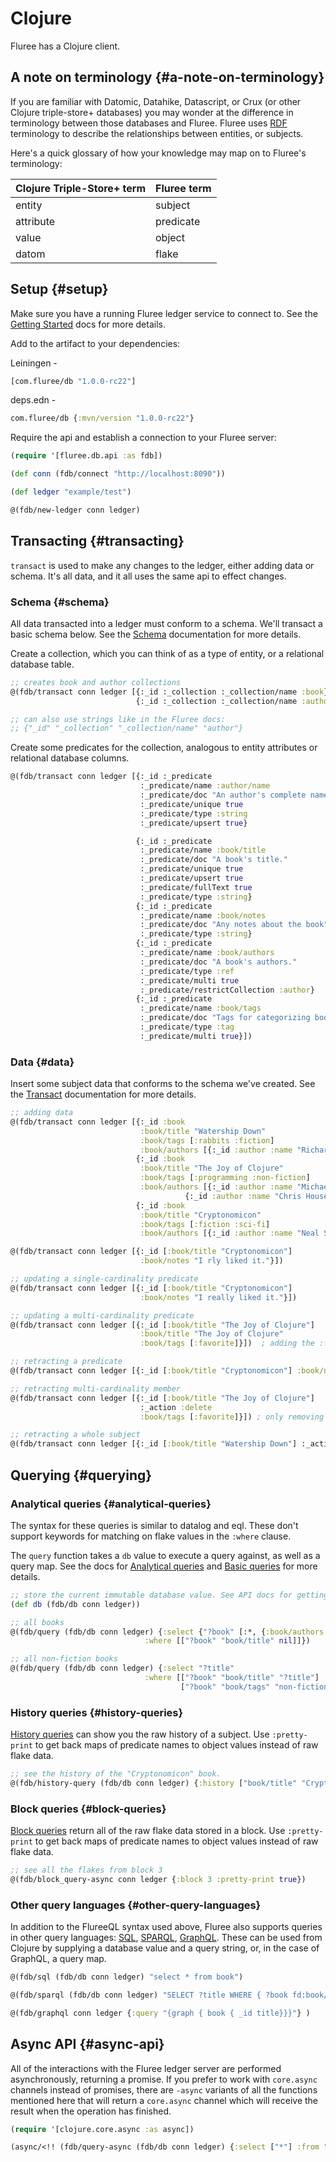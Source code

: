 # Clojure

<!-- [![cljdoc badge](https://cljdoc.org/badge/com.fluree/db)](https://cljdoc.org/d/com.fluree/db/CURRENT) -->

Fluree has a Clojure client.

## A note on terminology {#a-note-on-terminology}

If you are familiar with Datomic, Datahike, Datascript, or Crux (or other Clojure triple-store+ databases) you may wonder at the difference in terminology between those databases and Fluree. Fluree uses [RDF](https://en.wikipedia.org/wiki/Resource_Description_Framework) terminology to describe the relationships between entities, or subjects.

Here's a quick glossary of how your knowledge may map on to Fluree's terminology:

| Clojure Triple-Store+ term | Fluree term |
| -------------------------- | ----------- |
| entity                     | subject     |
| attribute                  | predicate   |
| value                      | object      |
| datom                      | flake       |

## Setup {#setup}

Make sure you have a running Fluree ledger service to connect to. See the [Getting Started](/docs/1.0.0/getting-started/installation) docs for more details.

Add to the artifact to your dependencies:

Leiningen -

```clj
[com.fluree/db "1.0.0-rc22"]
```

deps.edn -

```clj
com.fluree/db {:mvn/version "1.0.0-rc22"}
```

Require the api and establish a connection to your Fluree server:

```clj
(require '[fluree.db.api :as fdb])

(def conn (fdb/connect "http://localhost:8090"))

(def ledger "example/test")

@(fdb/new-ledger conn ledger)
```

## Transacting {#transacting}

`transact` is used to make any changes to the ledger, either adding data or schema. It's all data, and it all uses the same api to effect changes.

### Schema {#schema}

All data transacted into a ledger must conform to a schema. We'll transact a basic schema below. See the [Schema](/docs/1.0.0/schema/overview) documentation for more details.

Create a collection, which you can think of as a type of entity, or a relational database table.

```clj
;; creates book and author collections
@(fdb/transact conn ledger [{:_id :_collection :_collection/name :book}
                            {:_id :_collection :_collection/name :author}])

;; can also use strings like in the Fluree docs:
;; {"_id" "_collection" "_collection/name" "author"}
```

Create some predicates for the collection, analogous to entity attributes or relational database columns.

```clj
@(fdb/transact conn ledger [{:_id :_predicate
                             :_predicate/name :author/name
                             :_predicate/doc "An author's complete name."
                             :_predicate/unique true
                             :_predicate/type :string
                             :_predicate/upsert true}

                            {:_id :_predicate
                             :_predicate/name :book/title
                             :_predicate/doc "A book's title."
                             :_predicate/unique true
                             :_predicate/upsert true
                             :_predicate/fullText true
                             :_predicate/type :string}
                            {:_id :_predicate
                             :_predicate/name :book/notes
                             :_predicate/doc "Any notes about the book"
                             :_predicate/type :string}
                            {:_id :_predicate
                             :_predicate/name :book/authors
                             :_predicate/doc "A book's authors."
                             :_predicate/type :ref
                             :_predicate/multi true
                             :_predicate/restrictCollection :author}
                            {:_id :_predicate
                             :_predicate/name :book/tags
                             :_predicate/doc "Tags for categorizing books."
                             :_predicate/type :tag
                             :_predicate/multi true}])

```

### Data {#data}

Insert some subject data that conforms to the schema we've created. See the [Transact](/docs/1.0.0/transact) documentation for more details.

```clj
;; adding data
@(fdb/transact conn ledger [{:_id :book
                             :book/title "Watership Down"
                             :book/tags [:rabbits :fiction]
                             :book/authors [{:_id :author :name "Richard Adams"}]}
                            {:_id :book
                             :book/title "The Joy of Clojure"
                             :book/tags [:programming :non-fiction]
                             :book/authors [{:_id :author :name "Michael Fogus"}
                                       {:_id :author :name "Chris Houser"}]}
                            {:_id :book
                             :book/title "Cryptonomicon"
                             :book/tags [:fiction :sci-fi]
                             :book/authors [{:_id :author :name "Neal Stephenson"}]}])

@(fdb/transact conn ledger [{:_id [:book/title "Cryptonomicon"]
                             :book/notes "I rly liked it."}])

;; updating a single-cardinality predicate
@(fdb/transact conn ledger [{:_id [:book/title "Cryptonomicon"]
                             :book/notes "I really liked it."}])

;; updating a multi-cardinality predicate
@(fdb/transact conn ledger [{:_id [:book/title "The Joy of Clojure"]
                             :book/title "The Joy of Clojure"
                             :book/tags [:favorite]}])  ; adding the :favorite tag

;; retracting a predicate
@(fdb/transact conn ledger [{:_id [:book/title "Cryptonomicon"] :book/notes nil}])

;; retracting multi-cardinality member
@(fdb/transact conn ledger [{:_id [:book/title "The Joy of Clojure"]
                             :_action :delete
                             :book/tags [:favorite]}]) ; only removing :favorite tag

;; retracting a whole subject
@(fdb/transact conn ledger [{:_id [:book/title "Watership Down"] :_action :delete}])

```

## Querying {#querying}

### Analytical queries {#analytical-queries}

The syntax for these queries is similar to datalog and eql. These don't support keywords for matching on flake values in the `:where` clause.

The `query` function takes a `db` value to execute a query against, as well as a query map. See the docs for [Analytical queries](/docs/1.0.0/query/analytical_query) and [Basic queries](/docs/1.0.0/query/overview) for more details.

```clj
;; store the current immutable database value. See API docs for getting a prior version of a db, applying permissions to a db, and other options.
(def db (fdb/db conn ledger))

;; all books
@(fdb/query (fdb/db conn ledger) {:select {"?book" [:*, {:book/authors [:*]}]}
                              :where [["?book" "book/title" nil]]})

;; all non-fiction books
@(fdb/query (fdb/db conn ledger) {:select "?title"
                              :where [["?book" "book/title" "?title"]
                                      ["?book" "book/tags" "non-fiction"]]})

```

### History queries {#history-queries}

[History queries](/docs/1.0.0/query/history_query) can show you the raw history of a subject. Use `:pretty-print` to get back maps of predicate names to object values instead of raw flake data.

```clj
;; see the history of the "Cryptonomicon" book.
@(fdb/history-query (fdb/db conn ledger) {:history ["book/title" "Cryptonomicon"] :pretty-print true})
```

### Block queries {#block-queries}

[Block queries](/docs/1.0.0/query/block_query) return all of the raw flake data stored in a block. Use `:pretty-print` to get back maps of predicate names to object values instead of raw flake data.

```clj
;; see all the flakes from block 3
@(fdb/block_query-async conn ledger {:block 3 :pretty-print true})
```

### Other query languages {#other-query-languages}

In addition to the FlureeQL syntax used above, Fluree also supports queries in other query languages: [SQL](/docs/1.0.0/query/sql), [SPARQL](/docs/1.0.0/query/sparql), [GraphQL](/docs/1.0.0/query/graphql). These can be used from Clojure by supplying a database value and a query string, or, in the case of GraphQL, a query map.

```clj
@(fdb/sql (fdb/db conn ledger) "select * from book")

@(fdb/sparql (fdb/db conn ledger) "SELECT ?title WHERE { ?book fd:book/title ?title; fd:book/tags \"sci-fi\".}")

@(fdb/graphql conn ledger {:query "{graph { book { _id title}}}"} )

```

## Async API {#async-api}

All of the interactions with the Fluree ledger server are performed asynchronously, returning a promise. If you prefer to work with `core.async` channels instead of promises, there are `-async` variants of all the functions mentioned here that will return a `core.async` channel which will receive the result when the operation has finished.

```clj
(require '[clojure.core.async :as async])

(async/<!! (fdb/query-async (fdb/db conn ledger) {:select ["*"] :from "book"}))
```
